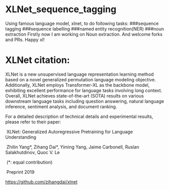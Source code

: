 # XLNet_sequence_tagging
Using famous language model, xlnet,  to do following tasks:
###sequence tagging
###sequence labelling
###named entity recognition(NER)
###noun extraction
Firstly now I am working on Noun extraction.
And welcome forks and PRs.
Happy xl!

# XLNet citation:
XLNet is a new unsupervised language representation learning method based on a novel generalized permutation language modeling objective. Additionally, XLNet employs Transformer-XL as the backbone model, exhibiting excellent performance for language tasks involving long context. Overall, XLNet achieves state-of-the-art (SOTA) results on various downstream language tasks including question answering, natural language inference, sentiment analysis, and document ranking.

For a detailed description of technical details and experimental results, please refer to their paper:

​ XLNet: Generalized Autoregressive Pretraining for Language Understanding

​ Zhilin Yang*, Zihang Dai*, Yiming Yang, Jaime Carbonell, Ruslan Salakhutdinov, Quoc V. Le

​ (*: equal contribution)

​ Preprint 2019

https://github.com/zihangdai/xlnet
